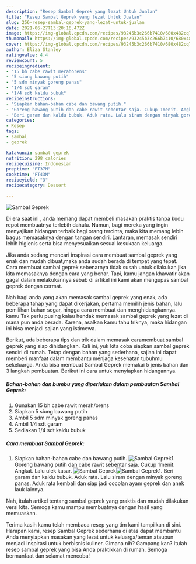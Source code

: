 ```yaml
---
description: "Resep Sambal Geprek yang lezat Untuk Jualan"
title: "Resep Sambal Geprek yang lezat Untuk Jualan"
slug: 256-resep-sambal-geprek-yang-lezat-untuk-jualan
date: 2021-06-27T13:20:16.472Z
image: https://img-global.cpcdn.com/recipes/93245b3c266b7410/680x482cq70/sambal-geprek-foto-resep-utama.jpg
thumbnail: https://img-global.cpcdn.com/recipes/93245b3c266b7410/680x482cq70/sambal-geprek-foto-resep-utama.jpg
cover: https://img-global.cpcdn.com/recipes/93245b3c266b7410/680x482cq70/sambal-geprek-foto-resep-utama.jpg
author: Eliza Stanley
ratingvalue: 4.4
reviewcount: 5
recipeingredient:
- "15 bh cabe rawit merahorens"
- "5 siung bawang putih"
- "5 sdm minyak goreng panas"
- "1/4 sdt garam"
- "1/4 sdt kaldu bubuk"
recipeinstructions:
- "Siapkan bahan-bahan cabe dan bawang putih."
- "Goreng bawang putih dan cabe rawit sebentar saja. Cukup 1menit. Angkat. Lalu ulek kasar."
- "Beri garam dan kaldu bubuk. Aduk rata. Lalu siram dengan minyak goreng panas. Aduk rata kembali dan siap jadi cocolan ayam geprek dan anek lauk lainnya."
categories:
- Resep
tags:
- sambal
- geprek

katakunci: sambal geprek 
nutrition: 298 calories
recipecuisine: Indonesian
preptime: "PT37M"
cooktime: "PT43M"
recipeyield: "3"
recipecategory: Dessert

---
```



![Sambal Geprek](https://img-global.cpcdn.com/recipes/93245b3c266b7410/680x482cq70/sambal-geprek-foto-resep-utama.jpg)

Di era  saat ini , anda memang dapat membeli masakan praktis tanpa kudu repot membuatnya terlebih dahulu. Namun, bagi mereka yang ingin menyajikan hidangan terbaik bagi orang tercinta, maka kita memang lebih bagus memasaknya dengan tangan sendiri. Lantaran, memasak sendiri lebih higienis serta bisa menyesuaikan sesuai kesukaan keluarga.

Jika anda sedang mencari inspirasi cara membuat sambal geprek yang enak dan mudah dibuat,maka anda sudah berada di tempat yang tepat. Cara membuat sambal geprek  sebenarnya tidak susah untuk dilakukan jika kita memasaknya dengan cara yang benar. Tapi, kamu jangan khawatir akan gagal dalam melakukannya 
sebab di artikel ini kami akan mengupas sambal geprek dengan cermat.  



Nah bagi anda yang akan memasak sambal geprek yang enak, ada beberapa tahap yang dapat dikerjakan, pertama memilih jenis bahan, lalu pemilihan bahan segar, hingga cara membuat dan menghidangkannya. kamu Tak perlu pusing kalau hendak memasak sambal geprek yang lezat di mana pun anda berada. Karena, asalkan kamu  tahu triknya, maka hidangan ini bisa menjadi sajian yang istimewa.

Berikut, ada beberapa tips dan trik dalam memasak caramembuat sambal geprek yang siap dihidangkan. Kali ini, yuk kita coba siapkan sambal geprek sendiri di rumah. Tetap dengan bahan yang sederhana, sajian ini dapat memberi manfaat dalam membantu menjaga kesehatan tubuhmu sekeluarga. Anda bisa membuat Sambal Geprek memakai 5 jenis bahan dan 3 langkah pembuatan. Berikut ini cara untuk menyiapkan hidangannya.

<!--inarticleads1-->

##### Bahan-bahan dan bumbu yang diperlukan dalam pembuatan Sambal Geprek:

1. Gunakan 15 bh cabe rawit merah/orens
1. Siapkan 5 siung bawang putih
1. Ambil 5 sdm minyak goreng panas
1. Ambil 1/4 sdt garam
1. Sediakan 1/4 sdt kaldu bubuk




<!--inarticleads2-->

##### Cara membuat Sambal Geprek:

1. Siapkan bahan-bahan cabe dan bawang putih.
<img src="https://img-global.cpcdn.com/steps/16a7ff9111f8a5ce/160x128cq70/sambal-geprek-langkah-memasak-1-foto.jpg" alt="Sambal Geprek">1. Goreng bawang putih dan cabe rawit sebentar saja. Cukup 1menit. Angkat. Lalu ulek kasar.
<img src="https://img-global.cpcdn.com/steps/c2a0c79a96fbf37c/160x128cq70/sambal-geprek-langkah-memasak-2-foto.jpg" alt="Sambal Geprek"><img src="https://img-global.cpcdn.com/steps/790d738ae63e81ca/160x128cq70/sambal-geprek-langkah-memasak-2-foto.jpg" alt="Sambal Geprek">1. Beri garam dan kaldu bubuk. Aduk rata. Lalu siram dengan minyak goreng panas. Aduk rata kembali dan siap jadi cocolan ayam geprek dan anek lauk lainnya.




Nah, itulah artikel tentang  sambal geprek  yang praktis dan mudah dilakukan versi kita. Semoga kamu mampu membuatnya dengan hasil yang memuaskan. 

Terima kasih kamu telah membaca resep yang tim kami tampilkan di sini. Harapan kami, resep  Sambal Geprek sederhana di atas dapat membantu Anda menyiapkan masakan yang lezat untuk keluarga/teman ataupun menjadi inspirasi untuk berbisnis kuliner. Gimana nih? Gampang kan? Itulah resep sambal geprek yang bisa Anda praktikkan di rumah. Semoga bermanfaat dan selamat mencoba!

